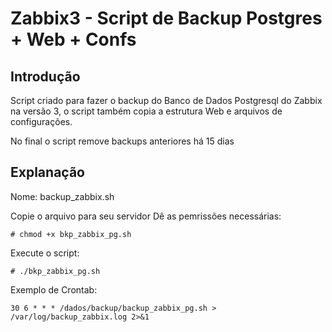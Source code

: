 # Zabbix3 - Script de Backup Postgres + Web + Confs

## Introdução

Script criado para fazer o backup do Banco de Dados Postgresql do Zabbix na versão 3, o script também copia a estrutura Web e arquivos de configurações.

No final o script remove backups anteriores há 15 dias

## Explanação

Nome: backup_zabbix.sh

Copie o arquivo para seu servidor
Dê as pemrissões necessárias:
```
# chmod +x bkp_zabbix_pg.sh
```

Execute o script:
```
# ./bkp_zabbix_pg.sh
```

Exemplo de Crontab:
```
30 6 * * * /dados/backup/backup_zabbix_pg.sh > /var/log/backup_zabbix.log 2>&1
```
